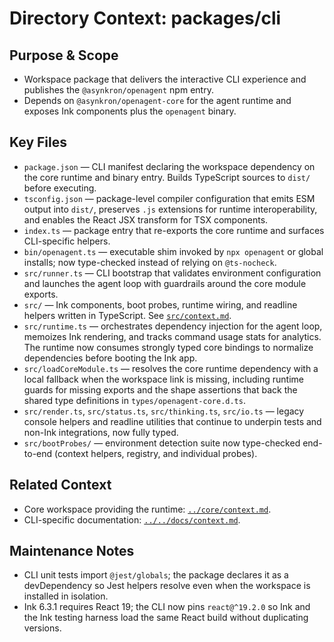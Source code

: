 # Directory Context: packages/cli

## Purpose & Scope

- Workspace package that delivers the interactive CLI experience and publishes the `@asynkron/openagent` npm entry.
- Depends on `@asynkron/openagent-core` for the agent runtime and exposes Ink components plus the `openagent` binary.

## Key Files

- `package.json` — CLI manifest declaring the workspace dependency on the core runtime and binary entry. Builds TypeScript sources to `dist/` before executing.
- `tsconfig.json` — package-level compiler configuration that emits ESM output into `dist/`, preserves `.js` extensions for runtime interoperability, and enables the React JSX transform for TSX components.
- `index.ts` — package entry that re-exports the core runtime and surfaces CLI-specific helpers.
- `bin/openagent.ts` — executable shim invoked by `npx openagent` or global installs; now type-checked instead of relying on `@ts-nocheck`.
- `src/runner.ts` — CLI bootstrap that validates environment configuration and launches the agent loop with guardrails around the core module exports.
- `src/` — Ink components, boot probes, runtime wiring, and readline helpers written in TypeScript. See [`src/context.md`](src/context.md).
- `src/runtime.ts` — orchestrates dependency injection for the agent loop, memoizes Ink rendering, and tracks command usage stats for analytics. The runtime now consumes strongly typed core bindings to normalize dependencies before booting the Ink app.
- `src/loadCoreModule.ts` — resolves the core runtime dependency with a local fallback when the workspace link is missing, including runtime guards for missing exports and the shape assertions that back the shared type definitions in `types/openagent-core.d.ts`.
- `src/render.ts`, `src/status.ts`, `src/thinking.ts`, `src/io.ts` — legacy console helpers and readline utilities that continue to underpin tests and non-Ink integrations, now fully typed.
- `src/bootProbes/` — environment detection suite now type-checked end-to-end (context helpers, registry, and individual probes).

## Related Context

- Core workspace providing the runtime: [`../core/context.md`](../core/context.md).
- CLI-specific documentation: [`../../docs/context.md`](../../docs/context.md).

## Maintenance Notes

- CLI unit tests import `@jest/globals`; the package declares it as a devDependency so Jest helpers resolve even when the workspace is installed in isolation.
- Ink 6.3.1 requires React 19; the CLI now pins `react@^19.2.0` so Ink and the Ink testing harness load the same React build without duplicating versions.
